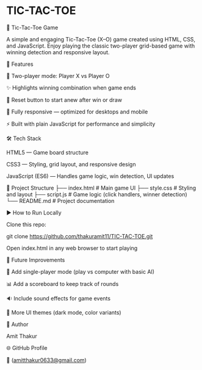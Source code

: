 ﻿# TIC-TAC-TOE

 🎯 Tic-Tac-Toe Game

A simple and engaging Tic-Tac-Toe (X–O) game created using HTML, CSS, and JavaScript. Enjoy playing the classic two-player grid-based game with winning detection and responsive layout.

📌 Features

👫 Two-player mode: Player X vs Player O

✨ Highlights winning combination when game ends

🔄 Reset button to start anew after win or draw

📱 Fully responsive — optimized for desktops and mobile

⚡ Built with plain JavaScript for performance and simplicity

🛠️ Tech Stack

HTML5 — Game board structure

CSS3 — Styling, grid layout, and responsive design

JavaScript (ES6) — Handles game logic, win detection, UI updates

📁 Project Structure
├── index.html      # Main game UI
├── style.css       # Styling and layout
├── script.js       # Game logic (click handlers, winner detection)
└── README.md       # Project documentation

▶️ How to Run Locally

Clone this repo:

git clone https://github.com/thakuramit11/TIC-TAC-TOE.git

Open index.html in any web browser to start playing

🔮 Future Improvements

🔀 Add single-player mode (play vs computer with basic AI)

📊 Add a scoreboard to keep track of rounds

🔉 Include sound effects for game events

🌈 More UI themes (dark mode, color variants)


👤 Author

Amit Thakur

🌐 GitHub Profile

📧 (amitthakur0633@gmail.com)

